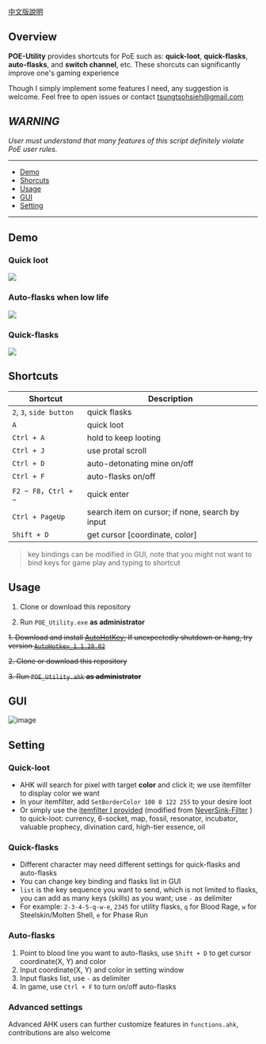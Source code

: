 [中文版說明](https://github.com/heyfey/POE_Utility/blob/master/README.md)

## Overview

**POE-Utility** provides shortcuts for PoE such as: **quick-loot**, **quick-flasks**, **auto-flasks**, and **switch channel**, etc. These shorcuts can significantly improve one's gaming experience

Though I simply implement some features I need, any suggestion is welcome. Feel free to open issues or contact tsungtsohsieh@gmail.com

## *WARNING* 

*User must understand that many features of this script definitely violate PoE user rules.*

---

* [Demo](#Demo)
* [Shorcuts](#Shorcuts)
* [Usage](#Usage)
* [GUI](#GUI)
* [Setting](#Setting)

---

## Demo

### Quick loot
![](https://github.com/heyfey/POE_Utility/blob/master/demo/quick-loot.gif)

### Auto-flasks when low life
![](https://github.com/heyfey/POE_Utility/blob/master/demo/auto-flask.gif)

### Quick-flasks
![](https://github.com/heyfey/POE_Utility/blob/master/demo/quick-flask.gif)


## Shortcuts

|Shortcut|Description|
|---    |---    |
| `2`, `3`, `side button`      | quick flasks
| `A`      | quick loot
| `Ctrl + A`      | hold to keep looting
| `Ctrl + J`      | use protal scroll 
| `Ctrl + D`      | auto-detonating mine on/off
| `Ctrl + F`      | auto-flasks on/off
| `F2 ~ F8`，`Ctrl + ~` | quick enter |
| `Ctrl + PageUp`      | search item on cursor; if none, search by input
| `Shift + D`      | get cursor [coordinate, color]

> key bindings can be modified in GUI, note that you might not want to bind keys for game play and typing to shortcut

## Usage

1. Clone or download this repository

2. Run `POE_Utility.exe` **as administrator**

~~1. Download and install [AutoHotKey](https://www.autohotkey.com/); If unexpectedly shutdown or hang, try version [`AutoHotkey_1.1.28.02`](https://www.autohotkey.com/download/1.1/)~~

~~2. Clone or download this repository~~

~~3. Run `POE_Utility.ahk` **as administrator**~~

## GUI

![image](https://i.imgur.com/KKYFncG.png)

## Setting

### Quick-loot

+ AHK will search for pixel with target **color** and click it; we use itemfilter to display color we want
+ In your itemfilter, add `SetBorderColor 100 0 122 255` to your desire loot
+ Or simply use the [itemfilter I provided](https://github.com/heyfey/POE_Utility/tree/master/itemfilter) (modified from [NeverSink-Filter](https://github.com/NeverSinkDev/NeverSink-Filter) ) to quick-loot: currency, 6-socket, map, fossil, resonator, incubator, valuable prophecy, divination card, high-tier essence, oil


### Quick-flasks

+ Different character may need different settings for quick-flasks and auto-flasks
+ You can change key binding and flasks list in GUI
+ `list` is the key sequence you want to send, which is not limited to flasks, you can add as many keys (skills) as you want; use `-` as delimiter 
+ For example: `2-3-4-5-q-w-e`, `2345` for utility flasks, `q` for Blood Rage, `w` for Steelskin/Molten Shell, `e` for Phase Run


### Auto-flasks 

1. Point to blood line you want to auto-flasks, use `Shift + D` to get cursor coordinate(X, Y) and color
2. Input coordinate(X, Y) and color in setting window
3. Input flasks list, use `-` as delimiter
4. In game, use `Ctrl + F` to turn on/off auto-flasks


### Advanced settings

Advanced AHK users can further customize features in `functions.ahk`, contributions are also welcome


